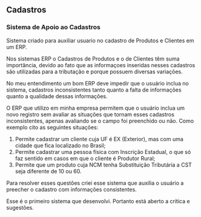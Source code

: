 ## Cadastros
### Sistema de Apoio ao Cadastros

Sistema criado para auxiliar usuario  no cadastro de Produtos e Clientes em um ERP.

Nos sistemas ERP o Cadastros de Produtos e o de Clientes têm suma importância, devido ao fato que as informaçoes inseridas nesses cadastros
são utilizadas para a tributação e porque possuem diversas variações. 

No meu entendimento um bom ERP deve impedir que o usuário inclua no sistema, cadastros inconsistentes tanto quanto a falta de informações quanto 
a qualidade dessas informações. 

O ERP que utilizo em minha empresa permitem que o usuário inclua um novo registro sem avaliar as situações que tornam
esses cadastros inconsistentes, apenas avaliando se o campo foi preenchido ou não. Como exemplo cito as seguintes situações: 

1. Permite cadastrar um cliente cuja UF é EX (Exterior), mas com uma cidade que fica localizado no Brasil;
2. Permite cadastrar uma pessoa física com Inscrição Estadual, o que só faz sentido em casos em que o cliente é Produtor Rural;
3. Permite que um produto cuja NCM tenha Substituição Tributária a CST seja diferente de 10 ou 60.

Para resolver esses questões criei esse sistema que auxilia o usuário a preecher o cadastro com informações consistentes.

Esse é o primeiro sistema que desenvolvi. Portanto está aberto a crítica e sugestões. 
